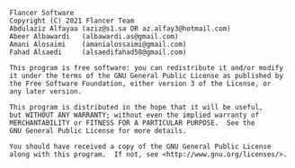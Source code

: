     Flancer Software
    Copyright (C) 2021 Flancer Team
    Abdulaziz Alfayaa (aziz@s1.sa OR az.alfay3@hotmail.com)
    Abeer Albawardi   (albawardi.as@gmail.com)
    Amani Alosaimi    (amanialossaimi@gmail.com)
    Fahad Alsaedi     (alsaedifahad58@gmail.com)

    This program is free software: you can redistribute it and/or modify
    it under the terms of the GNU General Public License as published by
    the Free Software Foundation, either version 3 of the License, or
    any later version.

    This program is distributed in the hope that it will be useful,
    but WITHOUT ANY WARRANTY; without even the implied warranty of
    MERCHANTABILITY or FITNESS FOR A PARTICULAR PURPOSE.  See the
    GNU General Public License for more details.

    You should have received a copy of the GNU General Public License
    along with this program.  If not, see <http://www.gnu.org/licenses/>.
